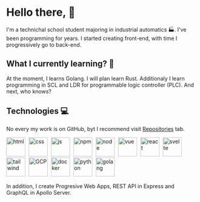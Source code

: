 # Hello there, 👋

I'm a technichal school student majoring in industrial automatics 🏭. I've been programming for years. I started creating front-end, with time I progressively go to back-end.

## What I currently learning? 📖

At the moment, I learns Golang. I will plan learn Rust. Additionaly I learn programming in SCL and LDR for programmable logic controller (PLC). And next, who knows?

## Technologies 💻

No every my work is on GitHub, byt I recommend visit [Repositories](https://github.com/jakubrekowski?tab=repositories) tab.

<img src="https://img.icons8.com/color/2x/html-5.png" style="
  width: 50px;
  height: 50px;
  margin-right: 5px
" alt="html">
<img src="https://img.icons8.com/color/2x/css3.png" style="
  width: 50px;
  height: 50px;
  margin-right: 5px
" alt="css">
<img src="https://img.icons8.com/color/2x/javascript.png" style="
  width: 50px;
  height: 50px;
  margin-right: 5px
" alt="js">
<img src="https://img.icons8.com/color/2x/npm.png" style="
  width: 50px;
  height: 50px;
  margin-right: 5px
" alt="npm">
<img src="https://img.icons8.com/color/2x/nodejs.png" style="
  width: 50px;
  height: 50px;
  margin-right: 5px
" alt="node">
<img src="https://img.icons8.com/color/2x/vue-js.png" style="
  width: 50px;
  height: 50px;
  margin-right: 5px
" alt="vue">
<img src="https://img.icons8.com/color/2x/react-native.png" style="
  width: 50px;
  height: 50px;
  margin-right: 5px
" alt="react">
<img src="https://upload.wikimedia.org/wikipedia/commons/thumb/1/1b/Svelte_Logo.svg/1200px-Svelte_Logo.svg.png" style="
  height: 50px;
  margin-right: 5px
" alt="svelte">
<img src="https://upload.wikimedia.org/wikipedia/commons/thumb/d/d5/Tailwind_CSS_Logo.svg/600px-Tailwind_CSS_Logo.svg.png" style="
  width: 50px;
  height: 50px;
  margin-right: 5px
" alt="tailwind">
<img src="https://img.icons8.com/color/2x/google-cloud.png" style="
  width: 50px;
  height: 50px;
  margin-right: 5px
" alt="GCP">
<img src="https://img.icons8.com/color/2x/docker.png" style="
  width: 50px;
  height: 50px;
  margin-right: 5px
" alt="docker">
<img src="https://img.icons8.com/color/2x/python.png" style="
  width: 50px;
  height: 50px;
  margin-right: 5px
" alt="python">
<img src="https://img.icons8.com/color/2x/golang.png" style="
  width: 50px;
  height: 50px;
  margin-right: 5px
" alt="golang">

In addition, I create Progresive Web Apps, REST API in Express and GraphQL in Apollo Server.
